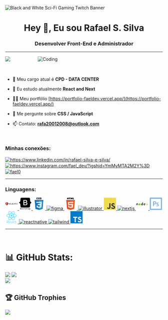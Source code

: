 

![Black and White Sci-Fi Gaming Twitch Banner](https://github.com/Faeldevs/Faeldevs/assets/103973828/36d3508b-ce9c-4d5a-8d02-5bc6ab7d9ad4)

<h1 align="center">Hey 👋, Eu sou Rafael S. Silva</h1>

<h3 align="center">Desenvolver Front-End e Administrador</h3>

---

<img align="right" alt="Coding" width="400" src="https://i.pinimg.com/originals/d1/2d/32/d12d3295cad41d1a793d36db240aab91.gif" >

[![](https://visitcount.itsvg.in/api?id=faeldevs&icon=0&color=0)](https://visitcount.itsvg.in)

<p align="left"> <a href="https://twitter.com/" target="blank"><img src="https://img.shields.io/twitter/follow/?logo=twitter&style=for-the-badge" alt="" /></a> </p>

- 🔭 Meu cargo atual é **CPD - DATA CENTER**

- 🌱 Eu estudo atualmente **React and Next**

- 👨‍💻 Meu portfólio [https://portfolio-faeldev.vercel.app/](https://portfolio-faeldev.vercel.app/)

- 💬 Me pergunte sobre **CSS / JavaScript**

- 📫 Contato: **rafa20012008@outlook.com**


<br>

<h3 align="left">Minhas conexões:</h3>
<p align="left">
<a href="https://linkedin.com/in/https://www.linkedin.com/in/rafael-silva-e-silva/" target="blank"><img align="center" src="https://raw.githubusercontent.com/rahuldkjain/github-profile-readme-generator/master/src/images/icons/Social/linked-in-alt.svg" alt="https://www.linkedin.com/in/rafael-silva-e-silva/" height="30" width="40" /></a>
<a href="https://www.instagram.com/fael_dev/?igshid=YmMyMTA2M2Y%3D" target="blank"><img align="center" src="https://raw.githubusercontent.com/rahuldkjain/github-profile-readme-generator/master/src/images/icons/Social/instagram.svg" alt="https://www.instagram.com/fael_dev/?igshid=YmMyMTA2M2Y%3D" height="30" width="40" /></a>
<a href="https://discord.gg/fael0" target="blank"><img align="center" src="https://raw.githubusercontent.com/rahuldkjain/github-profile-readme-generator/master/src/images/icons/Social/discord.svg" alt="fael0" height="30" width="40" /></a>


---


<h3 align="left">Linguagens:</h3>
<p align="left"> <a href="https://angular.io" target="_blank" rel="noreferrer"> <img src="https://raw.githubusercontent.com/devicons/devicon/master/icons/angularjs/angularjs-original-wordmark.svg" alt="angularjs" width="40" height="40"/> </a> <a href="https://getbootstrap.com" target="_blank" rel="noreferrer"> <img src="https://raw.githubusercontent.com/devicons/devicon/master/icons/bootstrap/bootstrap-plain-wordmark.svg" alt="bootstrap" width="40" height="40"/> </a> <a href="https://www.w3schools.com/css/" target="_blank" rel="noreferrer"> <img src="https://raw.githubusercontent.com/devicons/devicon/master/icons/css3/css3-original-wordmark.svg" alt="css3" width="40" height="40"/> </a> <a href="https://www.figma.com/" target="_blank" rel="noreferrer"> <img src="https://www.vectorlogo.zone/logos/figma/figma-icon.svg" alt="figma" width="40" height="40"/> </a> <a href="https://www.w3.org/html/" target="_blank" rel="noreferrer"> <img src="https://raw.githubusercontent.com/devicons/devicon/master/icons/html5/html5-original-wordmark.svg" alt="html5" width="40" height="40"/> </a> <a href="https://www.adobe.com/in/products/illustrator.html" target="_blank" rel="noreferrer"> <img src="https://www.vectorlogo.zone/logos/adobe_illustrator/adobe_illustrator-icon.svg" alt="illustrator" width="40" height="40"/> </a> <a href="https://developer.mozilla.org/en-US/docs/Web/JavaScript" target="_blank" rel="noreferrer"> <img src="https://raw.githubusercontent.com/devicons/devicon/master/icons/javascript/javascript-original.svg" alt="javascript" width="40" height="40"/> </a> <a href="https://nextjs.org/" target="_blank" rel="noreferrer"> <img src="https://cdn.worldvectorlogo.com/logos/nextjs-2.svg" alt="nextjs" width="40" height="40"/> </a> <a href="https://nodejs.org" target="_blank" rel="noreferrer"> <img src="https://raw.githubusercontent.com/devicons/devicon/master/icons/nodejs/nodejs-original-wordmark.svg" alt="nodejs" width="40" height="40"/> </a> <a href="https://www.photoshop.com/en" target="_blank" rel="noreferrer"> <img src="https://raw.githubusercontent.com/devicons/devicon/master/icons/photoshop/photoshop-line.svg" alt="photoshop" width="40" height="40"/> </a> <a href="https://reactjs.org/" target="_blank" rel="noreferrer"> <img src="https://raw.githubusercontent.com/devicons/devicon/master/icons/react/react-original-wordmark.svg" alt="react" width="40" height="40"/> </a> <a href="https://reactnative.dev/" target="_blank" rel="noreferrer"> <img src="https://reactnative.dev/img/header_logo.svg" alt="reactnative" width="40" height="40"/> </a> <a href="https://tailwindcss.com/" target="_blank" rel="noreferrer"> <img src="https://www.vectorlogo.zone/logos/tailwindcss/tailwindcss-icon.svg" alt="tailwind" width="40" height="40"/> </a> <a href="https://www.typescriptlang.org/" target="_blank" rel="noreferrer"> <img src="https://raw.githubusercontent.com/devicons/devicon/master/icons/typescript/typescript-original.svg" alt="typescript" width="40" height="40"/> </a> </p>

---
<br>




# 📊 GitHub Stats:
![](https://github-readme-stats.vercel.app/api/top-langs/?username=faeldevs&theme=synthwave&hide_border=false&include_all_commits=false&count_private=false&layout=compact)
![](https://github-readme-stats.vercel.app/api?username=faeldevs&theme=synthwave&hide_border=false&include_all_commits=false&count_private=false)<br/>
![](https://github-readme-streak-stats.herokuapp.com/?user=faeldevs&theme=synthwave&hide_border=false)<br/>


## 🏆 GitHub Trophies
![](https://github-profile-trophy.vercel.app/?username=faeldevs&theme=radical&no-frame=false&no-bg=false&margin-w=4)




